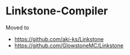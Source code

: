 # Linkstone-Compiler

Moved to
- https://github.com/aki-ks/Linkstone
- https://github.com/GlowstoneMC/Linkstone
